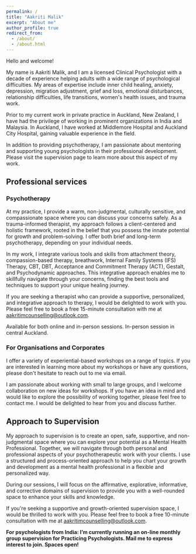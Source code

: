 ```yaml
---
permalink: /
title: "Aakriti Malik"
excerpt: "About me"
author_profile: true
redirect_from:
  - /about/
  - /about.html
---
```

Hello and welcome!

My name is Aakriti Malik, and I am a licensed Clinical Psychologist with a decade of experience helping adults with a wide range of psychological difficulties. My areas of expertise include inner child healing, anxiety, depression, migration adjustment, grief and loss, emotional disturbances, relationship difficulties, life transitions, women's health issues, and trauma work. 

Prior to my current work in private practice in Auckland, New Zealand, I have had the privilege of working in prominent organizations in India and Malaysia. In Auckland, I have worked at Middlemore Hospital and Auckland City Hospital, gaining valuable experience in the field.

In addition to providing psychotherapy, I am passionate about mentoring and supporting young psychologists in their professional development. Please visit the supervision page to learn more about this aspect of my work.
 

## Professional services

### Psychotherapy 
At my practice, I provide a warm, non-judgmental, culturally sensitive, and compassionate space where you can discuss your concerns safely. As a trauma-informed therapist, my approach follows a client-centered and holistic framework, rooted in the belief that you possess the innate potential for growth and problem-solving. I offer both brief and long-term psychotherapy, depending on your individual needs.

In my work, I integrate various tools and skills from attachment theory, compassion-based therapy, breathwork, Internal Family Systems (IFS) Therapy, CBT, DBT, Acceptance and Commitment Therapy (ACT), Gestalt, and Psychodynamic approaches. This integrative approach enables me to skillfully navigate through your concerns, finding the best tools and techniques to support your unique healing journey.

If you are seeking a therapist who can provide a supportive, personalized, and integrative approach to therapy, I would be delighted to work with you. Please feel free to book a free 15-minute consultation with me at aakritimcounselling@outlook.com.

Available for both online and in-person sessions. In-person session in central Auckland.

### For Organisations and Corporates
I offer a variety of experiential-based workshops on a range of topics. If you are interested in learning more about my workshops or have any questions, please don't hesitate to reach out to me via email.

I am passionate about working with small to large groups, and I welcome collaboration on new ideas for workshops. If you have an idea in mind and would like to explore the possibility of working together, please feel free to contact me. I would be delighted to hear from you and discuss further.



## Approach to Supervision

My approach to supervision is to create an open, safe, supportive, and non-judgmental space where you can explore your potential as a Mental Health Professional. Together, we will navigate through both personal and professional aspects of your psychotherapeutic work with your clients. I use a structured and process-oriented approach to help you chart your growth and development as a mental health professional in a flexible and personalized way.

During our sessions, I will focus on the affirmative, explorative, informative, and corrective domains of supervision to provide you with a well-rounded space to enhance your skills and knowledge.

If you're seeking a supportive and growth-oriented supervision space, I would be thrilled to work with you. Please feel free to book a free 10-minute consultation with me at aakritimcounselling@outlook.com.

**For psychologists from India: I’m currently running an on-line monthly group supervision for Practicing Psychologists. Mail me to express interest to join. Spaces open!** 

